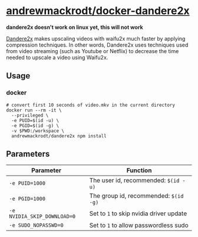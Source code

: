 # [andrewmackrodt/docker-dandere2x](https://github.com/andrewmackrodt/dockerfiles/tree/master/dandere2x)

**dandere2x doesn't work on linux yet, this will not work**

[Dandere2x](https://github.com/aka-katto/dandere2x) makes upscaling videos with
waifu2x much faster by applying compression techniques. In other words,
Dandere2x uses techniques used from video streaming (such as Youtube or Netflix)
to decrease the time needed to upscale a video using Waifu2x.

## Usage

### docker

```
# convert first 10 seconds of video.mkv in the current directory
docker run --rm -it \
  --privileged \
  -e PUID=$(id -u) \
  -e PGID=$(id -g) \
  -v $PWD:/workspace \
  andrewmackrodt/dandere2x npm install
```

## Parameters

| Parameter | Function |
| --- | --- |
| `-e PUID=1000` | The user id, recommended: `$(id -u)` |
| `-e PGID=1000` | The group id, recommended: `$(id -g)` |
| `-e NVIDIA_SKIP_DOWNLOAD=0` | Set to `1` to skip nvidia driver update |
| `-e SUDO_NOPASSWD=0` | Set to `1` to allow passwordless sudo |
